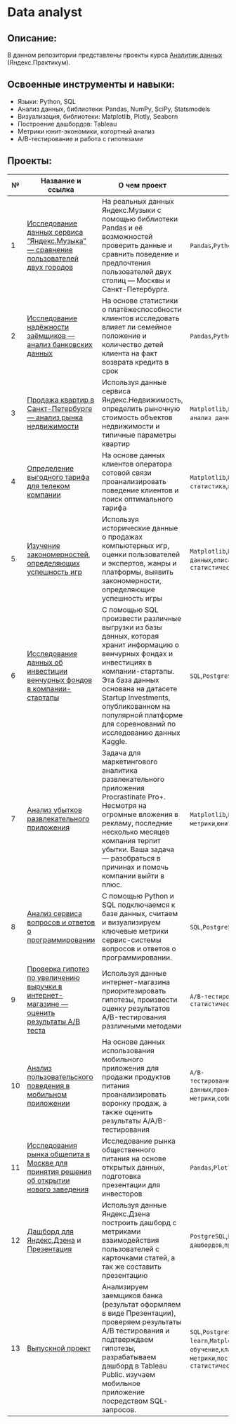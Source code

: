 # Data analyst

## Описание:
В данном репозитории представлены проекты курса [Аналитик данных](https://practicum.yandex.ru/data-analyst/) (Яндекс.Практикум).

## Освоенные инструменты и навыки:
- Языки: Python, SQL
- Анализ данных, библиотеки: Pandas, NumPy, SciPy, Statsmodels
- Визуализация, библиотеки: Matplotlib, Plotly, Seaborn
- Построение дашбордов: Tableau
- Метрики юнит-экономики, когортный анализ
- А/В-тестирование и работа с гипотезами

## Проекты:
| №| Название и ссылка | О чем проект                                                     | Навыки и инструменты           |  
|--|-------------------|------------------------------------------------------------------|--------------------------------|
|1              |[Исследование данных сервиса “Яндекс.Музыка” — сравнение пользователей двух городов](big_cities_music/)|На реальных данных Яндекс.Музыки c помощью библиотеки Pandas и её возможностей проверить данные и сравнить поведение и предпочтения пользователей двух столиц — Москвы и Санкт-Петербурга.|`Pandas`,`Python`|
|2              |[Исследование надёжности заёмщиков — анализ банковских данных](analysis_bank/)|На основе статистики о платёжеспособности клиентов исследовать влияет ли семейное положение и количество детей клиента на факт возврата кредита в срок|`Pandas`,`Python`,`предобработка данных`|
|3              |[Продажа квартир в Санкт-Петербурге — анализ рынка недвижимости](spb_apartments/)|Используя данные сервиса Яндекс.Недвижимость, определить рыночную стоимость объектов недвижимости и типичные параметры квартир|`Matplotlib`,`Pandas`,`Python`,`визуализация данных`,`исследовательский анализ данных`,`предобработка данных`|
|4              |[Определение выгодного тарифа для телеком компании](phone_plan/)|На основе данных клиентов оператора сотовой связи проанализировать поведение клиентов и поиск оптимального тарифа|`Matplotlib`,`NumPy`,`Pandas`,`Python`,`SciPy`,`описательная статистика`,`проверка статистических гипотез`|
|5              |[Изучение закономерностей, определяющих успешность игр](games/)|Используя исторические данные о продажах компьютерных игр, оценки пользователей и экспертов, жанры и платформы, выявить закономерности, определяющие успешность игры|`Matplotlib`,`NumPy`,`Pandas`,`Python`,`исследовательский анализ данных`,`описательная статистика`,`предобработка данных`,`проверка статистических гипотез`|
|6              |[Исследование данных об инвестиции венчурных фондов в компании-стартапы](sql/)|C помощью SQL произвести различные выгрузки из базы данных, которая хранит информацию о венчурных фондах и инвестициях в компании-стартапы. Эта база данных основана на датасете Startup Investments, опубликованном на популярной платформе для соревнований по исследованию данных Kaggle.|`SQL`,`PostgreSQL`|
|7              |[Анализ убытков развлекательного приложения](ProcrastinatePRO+/)|Задача для маркетингового аналитика развлекательного приложения Procrastinate Pro+. Несмотря на огромные вложения в рекламу, последние несколько месяцев компания терпит убытки. Ваша задача — разобраться в причинах и помочь компании выйти в плюс.|`Matplotlib`,`Pandas`,`Python`,`Seaborn`,`когортный анализ`,`продуктовые метрики`,`юнит-экономика`|
|8              |[Анализ сервиса вопросов и ответов о программировании](sql_advanced/)|С помощью Python и SQL подключаемся к базе данных, считаем и визуализируем ключевые метрики сервис-системы вопросов и ответов о программировании.|`SQL`,`PostgreSQL`|
|9              |[Проверка гипотез по увеличению выручки в интернет-магазине — оценить результаты A/B теста](ICE(RISE)+ab_test/)|Используя данные интернет-магазина приоритезировать гипотезы, произвести оценку результатов A/B-тестирования различными методами|`A/B-тестирование`,`Matplotlib`,`Pandas`,`Python`,`SciPy`,`проверка статистических гипотез`|
|10             |[Анализ пользовательского поведения в мобильном приложении](AAB_test/)|На основе данных использования мобильного приложения для продажи продуктов питания проанализировать воронку продаж, а также оценить результаты A/A/B-тестирования|`A/B-тестирование`,`Matplotlib`,`Pandas`,`Plotly`,`Python`,`Seaborn`,`визуализация данных`,`проверка статистических гипотез`,`продуктовые метрики`,`событийная аналитика`|
|11             |[Исследования рынка общепита в Москве для принятия решения об открытии нового заведения](moscow_catering_market/)|Исследование рынка общественного питания на основе открытых данных, подготовка презентации для инвесторов|`Pandas`,`Plotly`,`Python`,`Seaborn`,`визуализация данных`|
|12             |[Дашборд для Яндекс.Дзена](https://public.tableau.com/views/dash_visits_16757012352930/Dashboard1?:language=en-US&:display_count=n&:origin=viz_share_link) и [Презентация](https://drive.google.com/file/d/14qGXANUQN4ja_Qxt4_FdBmMjM-eMfRfx/view?usp=share_link)|Используя данные Яндекс.Дзена построить дашборд с метриками взаимодействия пользователей с карточками статей, а так же составить презентацию|`PostgreSQL`,`Python`,`SQLAlchemy`,`Tableau`,`dash`,`построение дашбордов`,`продуктовые метрики`|
|13             |[Выпускной проект](graduation_project/)|Анализируем заемщиков банка (результат оформляем в виде Презентации), проверяем результаты А/B тестирования и подтверждаем гипотезы, разрабатываем дашборд в Tableau Public. изучаем мобильное приложение посредством SQL-запросов.|`SQL`,`PostgreSQL`,`Python`,`Pandas`,`Scikit-learn`,`Matplotlib`,`Seaborn`,`машинное обучение`,`классификация`,`кластеризация`,`Tableau`,`продуктовые метрики`,`построение дашбордов`,`A/B-тестирование`,`проверка статистических гипотез`|
